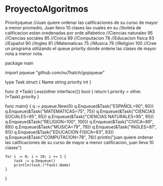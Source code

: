 # ProyectoAlgoritmos
Priorityqueue
//Juan quiere ordenar las calificaciones de su curso de mayor a menor promedio, Juan llevo 10 clases las cuales en su 
//boleta de calificacion estan oredenadas por orde alfabetico
//Ciencias naturales  95
//Ciencias sociales   85
//Civica  89
//Computacion 78
//Educacion fisica 93
//Español    90
//Ingles 81
//Matematicas   75
//Musica  79
//Religion  100
//Cree un programa utilizando el queue priority donde ordene las clases de mayor nota a menor nota.
 


package main

import pqueue "github.com/nu7hatch/gopqueue"

type Task struct {
	Name     string
	priority int
}

func (t *Task) Less(other interface{}) bool {
	return t.priority > other.(*Task).priority
}

func main() {
	q := pqueue.New(0)
	q.Enqueue(&Task{"ESPAÑOL=90", 90})
	q.Enqueue(&Task{"MATEMATICAS=75", 75})
	q.Enqueue(&Task{"CIENCIAS SOCIALES=85", 85})
	q.Enqueue(&Task{"CIENCIAS NATURALES=95", 95})
	q.Enqueue(&Task{"RELIGION=100", 100})
	q.Enqueue(&Task{"CIVICA=89", 89})
	q.Enqueue(&Task{"MUSICA=79", 79})
	q.Enqueue(&Task{"INGLES=81", 81})
	q.Enqueue(&Task{"EDUCACION FISICA=93", 93})
	q.Enqueue(&Task{"COMPUTACION=78", 78})
	println("juan quiere ordenar las calificaciones de su curso de mayor a menor calificacion, juan lleva 10 clases")

	for i := 0; i < 10; i += 1 {
		task := q.Dequeue()
		println(task.(*Task).Name)
	}
}
